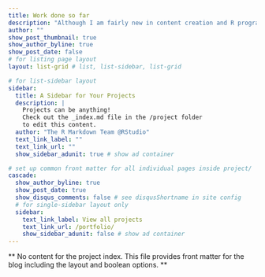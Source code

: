 ```yaml
---
title: Work done so far
description: "Although I am fairly new in content creation and R programming, trying my best to share my work to benefit others. The problem in today's world isn't lack of information, it is abundance of mis-information and clutter. I hope to provide valuable resources at one place so that others don't face the problems I did..."
author: ""
show_post_thumbnail: true
show_author_byline: true
show_post_date: false
# for listing page layout
layout: list-grid # list, list-sidebar, list-grid

# for list-sidebar layout
sidebar: 
  title: A Sidebar for Your Projects
  description: |
    Projects can be anything!
    Check out the _index.md file in the /project folder 
    to edit this content.
  author: "The R Markdown Team @RStudio"
  text_link_label: ""
  text_link_url: ""
  show_sidebar_adunit: true # show ad container

# set up common front matter for all individual pages inside project/
cascade:    
  show_author_byline: true
  show_post_date: true
  show_disqus_comments: false # see disqusShortname in site config
  # for single-sidebar layout only
  sidebar:
    text_link_label: View all projects
    text_link_url: /portfolio/
    show_sidebar_adunit: false # show ad container
---
```


** No content for the project index. This file provides front matter for the blog including the layout and boolean options. **
